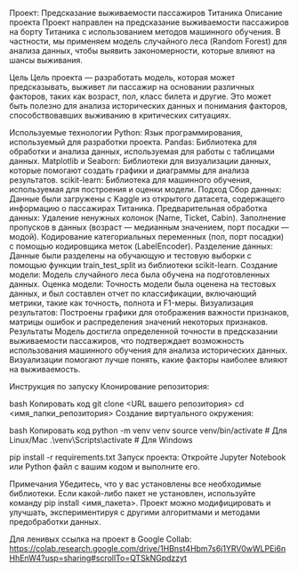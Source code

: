 Проект: Предсказание выживаемости пассажиров Титаника
Описание проекта
Проект направлен на предсказание выживаемости пассажиров на борту Титаника с использованием методов машинного обучения. В частности, мы применяем модель случайного леса (Random Forest) для анализа данных, чтобы выявить закономерности, которые влияют на шансы выживания.

Цель
Цель проекта — разработать модель, которая может предсказывать, выживет ли пассажир на основании различных факторов, таких как возраст, пол, класс билета и другие. Это может быть полезно для анализа исторических данных и понимания факторов, способствовавших выживанию в критических ситуациях.

Используемые технологии
Python: Язык программирования, используемый для разработки проекта.
Pandas: Библиотека для обработки и анализа данных, используемая для работы с таблицами данных.
Matplotlib и Seaborn: Библиотеки для визуализации данных, которые помогают создать графики и диаграммы для анализа результатов.
scikit-learn: Библиотека для машинного обучения, используемая для построения и оценки модели.
Подход
Сбор данных: Данные были загружены с Kaggle из открытого датасета, содержащего информацию о пассажирах Титаника.
Предварительная обработка данных:
Удаление ненужных колонок (Name, Ticket, Cabin).
Заполнение пропусков в данных (возраст — медианным значением, порт посадки — модой).
Кодирование категориальных переменных (пол, порт посадки) с помощью кодировщика меток (LabelEncoder).
Разделение данных: Данные были разделены на обучающую и тестовую выборки с помощью функции train_test_split из библиотеки scikit-learn.
Создание модели: Модель случайного леса была обучена на подготовленных данных.
Оценка модели: Точность модели была оценена на тестовых данных, и был составлен отчет по классификации, включающий метрики, такие как точность, полнота и F1-меры.
Визуализация результатов: Построены графики для отображения важности признаков, матрицы ошибок и распределения значений некоторых признаков.
Результаты
Модель достигла определенной точности в предсказании выживаемости пассажиров, что подтверждает возможность использования машинного обучения для анализа исторических данных. Визуализации помогают лучше понять, какие факторы наиболее влияют на выживаемость.

Инструкция по запуску
Клонирование репозитория:

bash
Копировать код
git clone <URL вашего репозитория>
cd <имя_папки_репозитория>
Создание виртуального окружения:

bash
Копировать код
python -m venv venv
source venv/bin/activate  # Для Linux/Mac
.\venv\Scripts\activate  # Для Windows

pip install -r requirements.txt
Запуск проекта: Откройте Jupyter Notebook или Python файл с вашим кодом и выполните его.

Примечания
Убедитесь, что у вас установлены все необходимые библиотеки. Если какой-либо пакет не установлен, используйте команду pip install <имя_пакета>.
Проект можно модифицировать и улучшать, экспериментируя с другими алгоритмами и методами предобработки данных.

Для ленивых ссылка на проект в Google Collab:
https://colab.research.google.com/drive/1HBnst4Hbm7s6j1YRV0wWLPEi6nHhEnW4?usp=sharing#scrollTo=QTSkNGpdzzyt
